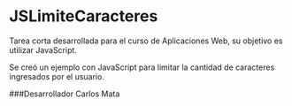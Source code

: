 # JSLimiteCaracteres
Tarea corta desarrollada para el curso de Aplicaciones Web, su objetivo es utilizar JavaScript.

Se creó un ejemplo con JavaScript para limitar la cantidad de caracteres ingresados por el usuario.

###Desarrollador
Carlos Mata
